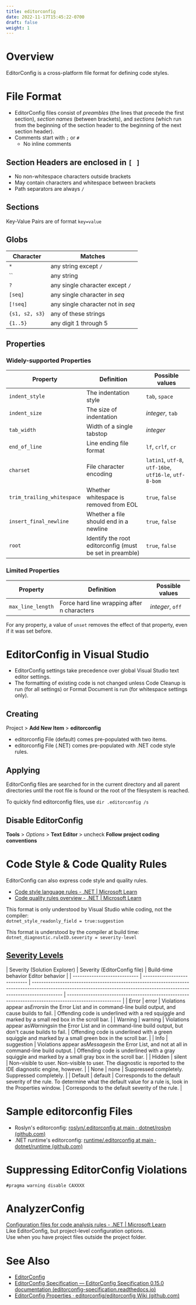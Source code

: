 ```yaml
---
title: editorconfig
date: 2022-11-17T15:45:22-0700
draft: false
weight: 1
---
```

# Overview
EditorConfig is a cross-platform file format for defining code styles.

# File Format
- EditorConfig files consist of *preambles* (the lines that precede the first section), *section names* (between brackets), and *sections* (which run from the beginning of the section header to the beginning of the next section header).
- Comments start with `;` or `#`
  - No inline comments

## Section Headers are enclosed in `[ ]`
- No non-whitespace characters outside brackets
- May contain characters and whitespace between brackets
- Path separators are always `/`

## Sections
Key-Value Pairs are of format `key=value`

## Globs
| Character      | Matches                           |
| -------------- | --------------------------------- |
| `*`            | any string except `/`             |
| ``             | any string                        |
| `?`            | any single character except `/`   |
| `[seq]`        | any single character in *seq*     |
| `[!seq]`       | any single character not in *seq* |
| `{s1, s2, s3}` | any of these strings              |
| `{1..5}`       | any digit 1 through 5             |

## Properties
### Widely-supported Properties
| Property                   | Definition                                               | Possible values                                        |
| -------------------------- | -------------------------------------------------------- | ------------------------------------------------------ |
| `indent_style`             | The indentation style                                    | `tab`, `space`                                         |
| `indent_size`              | The size of indentation                                  | *integer*, `tab`                                       |
| `tab_width`                | Width of a single tabstop                                | *integer*                                              |
| `end_of_line`              | Line ending file format                                  | `lf`, `crlf`, `cr`                                     |
| `charset`                  | File character encoding                                  | `latin1`, `utf-8`, `utf-16be`, `utf16-le`, `utf-8-bom` |
| `trim_trailing_whitespace` | Whether whitespace is removed from EOL                   | `true`, `false`                                        |
| `insert_final_newline`     | Whether a file should end in a newline                   | `true`, `false`                                        |
| `root`                     | Identify the root editorconfig (must be set in preamble) | `true`, `false`                                        |

### Limited Properties
| Property          | Definition                                  | Possible values |
| ----------------- | ------------------------------------------- | --------------- |
| `max_line_length` | Force hard line wrapping after n characters | *integer*, `off` |

For any property, a value of `unset` removes the effect of that property, even if it was set before.

# EditorConfig in Visual Studio
- EditorConfig settings take precedence over global Visual Studio text editor settings.
- The formatting of existing code is not changed unless Code Cleanup is run (for all settings) or Format Document is run (for whitespace settings only).

## Creating
Project > **Add New Item** > **editorconfig**
- editorconfig File (default) comes pre-populated with two items.
- editorconfig File (.NET) comes pre-populated with .NET code style rules.

## Applying
EditorConfig files are searched for in the current directory and all parent directories until the root file is found or the root of the filesystem is reached.

To quickly find editorconfig files, use `dir .editorconfig /s`

## Disable EditorConfig
**Tools** > *Options* > **Text Editor** > uncheck **Follow project coding conventions**

# Code Style & Code Quality Rules
EditorConfig can also express code style and quality rules.
- [Code style language rules - .NET | Microsoft Learn](https://learn.microsoft.com/en-us/dotnet/fundamentals/code-analysis/style-rules/language-rules)
- [Code quality rules overview - .NET | Microsoft Learn](https://learn.microsoft.com/en-us/dotnet/fundamentals/code-analysis/quality-rules/)

This format is only understood by Visual Studio while coding, not the compiler:  
`dotnet_style_readonly_field = true:suggestion`

This format is understood by the compiler at build time:  
`dotnet_diagnostic.ruleID.severity = severity-level`

## [Severity Levels](https://learn.microsoft.com/en-us/visualstudio/code-quality/use-roslyn-analyzers?view=vs-2022#configure-severity-levels)
| Severity (Solution Explorer) | Severity (EditorConfig file) | Build-time behavior                                                                Editor behavior                                                                        |
| ---------------------------- | ---------------------------- | ------------------------------------------------------------------------------------------------------------------------------------------------------------------------- | ----------------------------------------------------------------------------------------------------- |
| Error                        | error                        | Violations appear as*Errors*in the Error List and in command-line build output, and cause builds to fail.                                                                 | Offending code is underlined with a red squiggle and marked by a small red box in the scroll bar.     |
| Warning                      | warning                      | Violations appear as*Warnings*in the Error List and in command-line build output, but don't cause builds to fail.                                                         | Offending code is underlined with a green squiggle and marked by a small green box in the scroll bar. |
| Info                         | suggestion                   | Violations appear as*Messages*in the Error List, and not at all in command-line build output.                                                                             | Offending code is underlined with a gray squiggle and marked by a small gray box in the scroll bar.   |
| Hidden                       | silent                       | Non-visible to user.                                                               Non-visible to user. The diagnostic is reported to the IDE diagnostic engine, however. |
| None                         | none                         | Suppressed completely.                                                             Suppressed completely.                                                                 |
| Default                      | default                      | Corresponds to the default severity of the rule. To determine what the default value for a rule is, look in the Properties window.                                        | Corresponds to the default severity of the rule.                                                      |

# Sample editorconfig Files
- Roslyn's editorconfig: [roslyn/.editorconfig at main · dotnet/roslyn (github.com)](https://github.com/dotnet/roslyn/blob/main/.editorconfig)
- .NET runtime's editorconfig: [runtime/.editorconfig at main · dotnet/runtime (github.com)](https://github.com/dotnet/runtime/blob/main/.editorconfig)

# Suppressing EditorConfig Violations
`#pragma warning disable CAXXXX`

# AnalyzerConfig
[Configuration files for code analysis rules - .NET | Microsoft Learn](https://learn.microsoft.com/en-us/dotnet/fundamentals/code-analysis/configuration-files#global-analyzerconfig)  
Like EditorConfig, but project-level configuration options.  
Use when you have project files outside the project folder.  

# See Also
- [EditorConfig](https://editorconfig.org/)  
- [EditorConfig Specification — EditorConfig Specification 0.15.0 documentation (editorconfig-specification.readthedocs.io)](https://editorconfig-specification.readthedocs.io/)  
- [EditorConfig Properties · editorconfig/editorconfig Wiki (github.com)](https://github.com/editorconfig/editorconfig/wiki/EditorConfig-Properties) 
